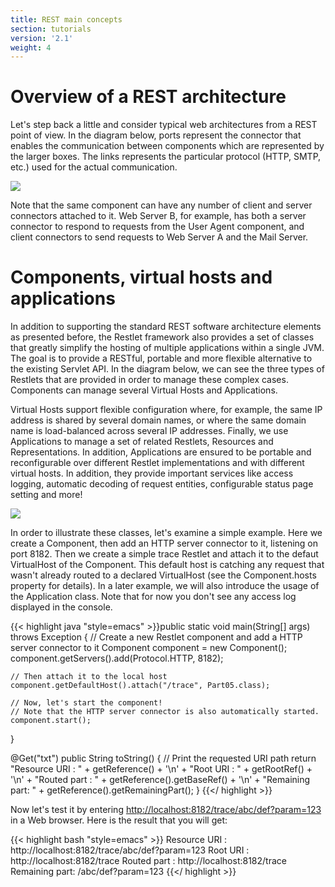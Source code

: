 ```yaml
---
title: REST main concepts
section: tutorials
version: '2.1'
weight: 4
---
```

# Overview of a REST architecture

Let's step back a little and consider typical web architectures from a
REST point of view. In the diagram below, ports represent the connector
that enables the communication between components which are represented
by the larger boxes. The links represents the particular protocol (HTTP,
SMTP, etc.) used for the actual communication.

![](../images/tutorial04.png)

Note that the same component can have any number of client and server
connectors attached to it. Web Server B, for example, has both a server
connector to respond to requests from the User Agent component, and
client connectors to send requests to Web Server A and the Mail Server.

# Components, virtual hosts and applications

In addition to supporting the standard REST software architecture
elements as presented before, the Restlet framework also provides a set
of classes that greatly simplify the hosting of multiple applications
within a single JVM. The goal is to provide a RESTful, portable and more
flexible alternative to the existing Servlet API. In the diagram below,
we can see the three types of Restlets that are provided in order to
manage these complex cases. Components can manage several Virtual Hosts
and Applications.

Virtual Hosts support flexible configuration where, for example, the
same IP address is shared by several domain names, or where the same
domain name is load-balanced across several IP addresses. Finally, we
use Applications to manage a set of related Restlets, Resources and
Representations. In addition, Applications are ensured to be portable
and reconfigurable over different Restlet implementations and with
different virtual hosts. In addition, they provide important services
like access logging, automatic decoding of request entities,
configurable status page setting and more!

![](../images/tutorial05.png)

In order to illustrate these classes, let's examine a simple example.
Here we create a Component, then add an HTTP server connector to it,
listening on port 8182. Then we create a simple trace Restlet and attach
it to the defaut VirtualHost of the Component. This default host is
catching any request that wasn't already routed to a declared
VirtualHost (see the Component.hosts property for details). In a later
example, we will also introduce the usage of the Application class. Note
that for now you don't see any access log displayed in the console.

{{< highlight java "style=emacs" >}}public static void main(String[] args) throws Exception {
    // Create a new Restlet component and add a HTTP server connector to it
    Component component = new Component();
    component.getServers().add(Protocol.HTTP, 8182);

    // Then attach it to the local host
    component.getDefaultHost().attach("/trace", Part05.class);

    // Now, let's start the component!
    // Note that the HTTP server connector is also automatically started.
    component.start();
}

@Get("txt")
public String toString() {
    // Print the requested URI path
    return "Resource URI  : " + getReference() + '\n' + "Root URI      : "
            + getRootRef() + '\n' + "Routed part   : "
            + getReference().getBaseRef() + '\n' + "Remaining part: "
            + getReference().getRemainingPart();
}
{{</ highlight >}}

Now let's test it by entering
<http://localhost:8182/trace/abc/def?param=123> in a Web browser. Here
is the result that you will get:

{{< highlight bash "style=emacs" >}}    Resource URI  : http://localhost:8182/trace/abc/def?param=123
    Root URI      : http://localhost:8182/trace
    Routed part   : http://localhost:8182/trace
    Remaining part: /abc/def?param=123
{{</ highlight >}}
